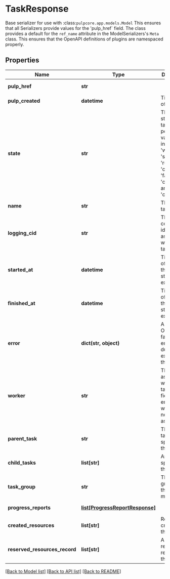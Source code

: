 # TaskResponse

Base serializer for use with :class:`pulpcore.app.models.Model`  This ensures that all Serializers provide values for the 'pulp_href` field.  The class provides a default for the ``ref_name`` attribute in the ModelSerializers's ``Meta`` class. This ensures that the OpenAPI definitions of plugins are namespaced properly.
## Properties
Name | Type | Description | Notes
------------ | ------------- | ------------- | -------------
**pulp_href** | **str** |  | [optional] [readonly] 
**pulp_created** | **datetime** | Timestamp of creation. | [optional] [readonly] 
**state** | **str** | The current state of the task. The possible values include: &#39;waiting&#39;, &#39;skipped&#39;, &#39;running&#39;, &#39;completed&#39;, &#39;failed&#39;, &#39;canceled&#39; and &#39;canceling&#39;. | [optional] [readonly] 
**name** | **str** | The name of task. | 
**logging_cid** | **str** | The logging correlation id associated with this task | 
**started_at** | **datetime** | Timestamp of the when this task started execution. | [optional] [readonly] 
**finished_at** | **datetime** | Timestamp of the when this task stopped execution. | [optional] [readonly] 
**error** | **dict(str, object)** | A JSON Object of a fatal error encountered during the execution of this task. | [optional] [readonly] 
**worker** | **str** | The worker associated with this task. This field is empty if a worker is not yet assigned. | [optional] [readonly] 
**parent_task** | **str** | The parent task that spawned this task. | [optional] [readonly] 
**child_tasks** | **list[str]** | Any tasks spawned by this task. | [optional] [readonly] 
**task_group** | **str** | The task group that this task is a member of. | [optional] [readonly] 
**progress_reports** | [**list[ProgressReportResponse]**](ProgressReportResponse.md) |  | [optional] [readonly] 
**created_resources** | **list[str]** | Resources created by this task. | [optional] [readonly] 
**reserved_resources_record** | **list[str]** | A list of resources required by that task. | [optional] [readonly] 

[[Back to Model list]](../README.md#documentation-for-models) [[Back to API list]](../README.md#documentation-for-api-endpoints) [[Back to README]](../README.md)


